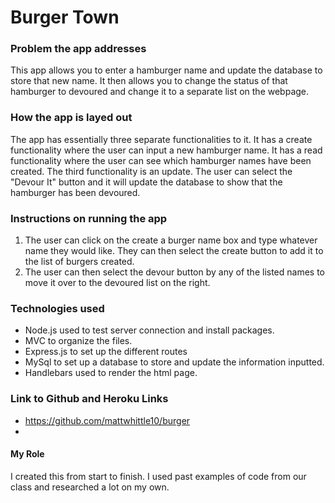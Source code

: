 # Burger Town

### Problem the app addresses
This app allows you to enter a hamburger name and update the database to store that new name. It then allows you to change the status of that hamburger to devoured and change it to a separate list on the webpage.

### How the app is layed out
The app has essentially three separate functionalities to it. It has a create functionality where the user can input a new hamburger name. It has a read functionality where the user can see which hamburger names have been created. The third functionality is an update. The user can select the "Devour It" button and it will update the database to show that the hamburger has been devoured.

### Instructions on running the app
1. The user can click on the create a burger name box and type whatever name they would like. They can then select the create button to add it to the list of burgers created.
2. The user can then select the devour button by any of the listed names to move it over to the devoured list on the right.

### Technologies used
* Node.js used to test server connection and install packages.
* MVC to organize the files.
* Express.js to set up the different routes
* MySql to set up a database to store and update the information inputted.
* Handlebars used to render the html page.

### Link to Github and Heroku Links
* https://github.com/mattwhittle10/burger
* 

#### My Role
I created this from start to finish. I used past examples of code from our class and researched a lot on my own.  